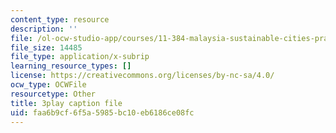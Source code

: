 ```yaml
---
content_type: resource
description: ''
file: /ol-ocw-studio-app/courses/11-384-malaysia-sustainable-cities-practicum-spring-2018/faa6b9cf6f5a5985bc10eb6186ce08fc_2Y0cpVGuDoM.vtt
file_size: 14485
file_type: application/x-subrip
learning_resource_types: []
license: https://creativecommons.org/licenses/by-nc-sa/4.0/
ocw_type: OCWFile
resourcetype: Other
title: 3play caption file
uid: faa6b9cf-6f5a-5985-bc10-eb6186ce08fc
---
```

